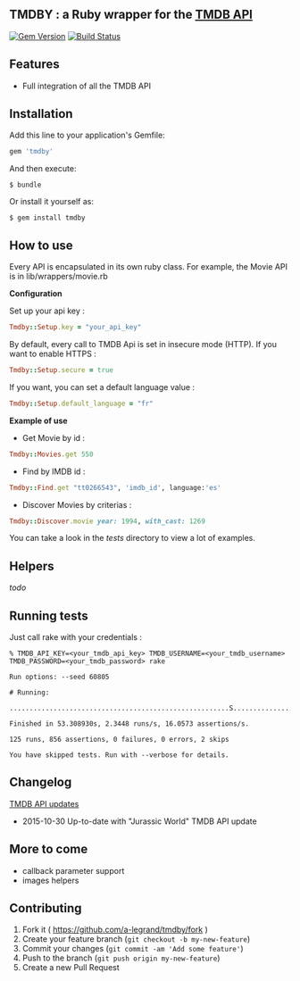 TMDBY : a Ruby wrapper for the [TMDB API](http://docs.themoviedb.apiary.io/)
---------------

[![Gem Version](https://badge.fury.io/rb/tmdby.svg)](https://badge.fury.io/rb/tmdby)
[![Build Status](https://travis-ci.org/a-legrand/tmdby.svg?branch=master)](https://travis-ci.org/a-legrand/tmdby)

Features
--------

- Full integration of all the TMDB API


Installation
------------

Add this line to your application's Gemfile:

```ruby
gem 'tmdby'
```

And then execute:

    $ bundle

Or install it yourself as:

    $ gem install tmdby

How to use
----------

Every API is encapsulated in its own ruby class. For example, the Movie API is in lib/wrappers/movie.rb

**Configuration**

Set up your api key :

```ruby
Tmdby::Setup.key = "your_api_key"
```

By default, every call to TMDB Api is set in insecure mode (HTTP).
If you want to enable HTTPS :

```ruby
Tmdby::Setup.secure = true
```

If you want, you can set a default language value :

```ruby
Tmdby::Setup.default_language = "fr"
```

**Example of use**

- Get Movie by id :

 ```ruby
 Tmdby::Movies.get 550
 ```
- Find by IMDB id :

 ```ruby
 Tmdby::Find.get "tt0266543", 'imdb_id', language:'es'
 ```

- Discover Movies by criterias :

 ```ruby
 Tmdby::Discover.movie year: 1994, with_cast: 1269
 ```

You can take a look in the _tests_ directory to view a lot of examples.


Helpers
-------

_todo_

Running tests
-------------

Just call rake with your credentials :

```
% TMDB_API_KEY=<your_tmdb_api_key> TMDB_USERNAME=<your_tmdb_username> TMDB_PASSWORD=<your_tmdb_password> rake

Run options: --seed 60805

# Running:

.......................................................S...................................................................S.

Finished in 53.308930s, 2.3448 runs/s, 16.0573 assertions/s.

125 runs, 856 assertions, 0 failures, 0 errors, 2 skips

You have skipped tests. Run with --verbose for details.
```

Changelog
---------

[TMDB API updates](https://www.themoviedb.org/documentation/api/updates)

- 2015-10-30 Up-to-date with "Jurassic World" TMDB API update


More to come
------------

- callback parameter support
- images helpers



Contributing
------------

1. Fork it ( https://github.com/a-legrand/tmdby/fork )
2. Create your feature branch (`git checkout -b my-new-feature`)
3. Commit your changes (`git commit -am 'Add some feature'`)
4. Push to the branch (`git push origin my-new-feature`)
5. Create a new Pull Request
